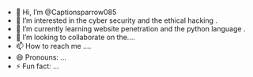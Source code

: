 - 👋 Hi, I’m @Captionsparrow085
- 👀 I’m interested in the cyber security and the ethical hacking .
- 🌱 I’m currently learning website penetration and the python language .
- 💞️ I’m looking to collaborate on the.... 
- 📫 How to reach me ....
- 😄 Pronouns: ...
- ⚡ Fun fact: ...

<!---
Captionsparrow085/Captionsparrow085 is a ✨ special ✨ repository because its `README.md` (this file) appears on your GitHub profile.
You can click the Preview link to take a look at your changes.
--->
